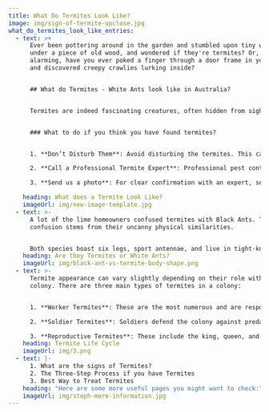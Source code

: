 ```yaml
---
title: What Do Termites Look Like?
image: img/sign-of-termite-upclose.jpg
what_do_termites_look_like_entries:
  - text: >+
      Ever been pottering around in the garden and stumbled upon tiny white bugs
      under a piece of old wood, and wondered if they're termites? Or, even more
      alarming, have you ever poked a finger through a door frame in your house
      and discovered creepy crawlies lurking inside?


      ## What do Termites - White Ants look like in Australia?


      Termites are indeed fascinating creatures, often hidden from sight. They are small, soft-bodied insects that live in large colonies. 


      ### What to do if you think you have found termites?


      1. **Don’t Disturb Them**: Avoid disturbing the termites. This can cause them to scatter potentially making it harder to eradicate them.

      2. **Call a Professional Termite Expert**: Professional pest controllers have the skills, experience, and equipment necessary to effectively deal with termite problems. They can assess the situation, identify the termite species, and determine the best course of action.

      3. **Send us a photo**: For clear confirmation with an expert, send us a photo for quick and free identification. 

    heading: What does a Termite Look Like?
    imageUrl: img/new-image-template.jpg
  - text: >-
      A lot of the lime homeowners confused termites with Black Ants. The
      confusion stems from their uncanny physical similarities. 


      Both species boast six legs, sport antennae, and live in tight-knit colonies. However, that's where the similarities end, as they differ substantially in body structure and behaviour.
    heading: Are they Termites or White Ants?
    imageUrl: img/black-ant-vs-termite-body-shape.png
  - text: >-
      Termite appearance can vary slightly depending on their role within the
      colony. There are three main types of termites in a colony: 


      1. **Worker Termites**: These are the most numerous and are responsible for feeding the colony, building and repairing the nest, and taking care of the young. They are typically about 1/4 to 1/2 inch long, cream-colored, and have no wings.

      2. **Soldier Termites**: Soldiers defend the colony against predators like ants. They are similar in size to workers but can be distinguished by their larger, darker heads and strong mandibles (jaws).

      3. **Reproductive Termites**: These include the king, queen, and alates (winged termites). The queen is much larger than the other termites and can live for several years, laying thousands of eggs. Alates are the ones you might see during certain times of the year when they swarm to start new colonies.
    heading: Termite Life Cycle
    imageUrl: img/3.png
  - text: |-
      1. What are the signs of Termites?
      2. The Three-Step Process if you have Termites
      3. Best Way to Treat Termites
    heading: "Here are some more useful pages you might want to check:"
    imageUrl: img/steph-more-information.jpg
---
```

